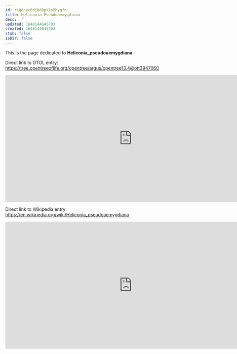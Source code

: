 ```yaml
---
id: rig8nec6djb80pk1o2hyqfn
title: Heliconia Pseudoaemygdiana
desc: ''
updated: 1648144045703
created: 1648144045703
stub: false
isDir: false
---
```

This is the page dedicated to **Heliconia_pseudoaemygdiana**


Direct link to OTOL entry: https://tree.opentreeoflife.org/opentree/argus/opentree13.4@ott3947060



<html>
    <body>
    <iframe src="https://tree.opentreeoflife.org/opentree/argus/opentree13.4@ott3947060"
    width="800" height="400" frameborder="0" allowfullscreen> </iframe>
    </body>
</html>
    


Direct link to Wikipedia entry: https://en.wikipedia.org/wiki/Heliconia_pseudoaemygdiana



<html>
    <body>
    <iframe src="https://en.wikipedia.org/wiki/Heliconia_pseudoaemygdiana"
    width="800" height="400" frameborder="0" allowfullscreen> </iframe>
    </body>
</html>
    
